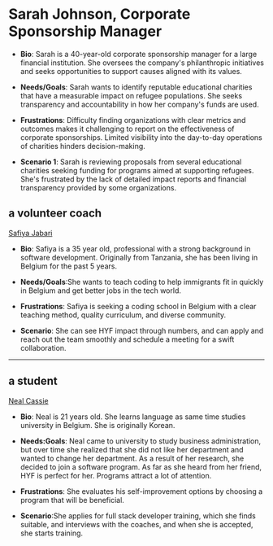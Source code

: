 # Sarah Johnson, Corporate Sponsorship Manager

- **Bio**: Sarah is a 40-year-old corporate sponsorship manager for a large
  financial institution. She oversees the company's philanthropic initiatives
  and seeks opportunities to support causes aligned with its values.

- **Needs/Goals**: Sarah wants to identify reputable educational charities that
  have a measurable impact on refugee populations. She seeks transparency and
  accountability in how her company's funds are used.

- **Frustrations**: Difficulty finding organizations with clear metrics and
  outcomes makes it challenging to report on the effectiveness of corporate
  sponsorships. Limited visibility into the day-to-day operations of charities
  hinders decision-making.

- **Scenario 1**: Sarah is reviewing proposals from several educational
  charities seeking funding for programs aimed at supporting refugees. She's
  frustrated by the lack of detailed impact reports and financial transparency
  provided by some organizations.

## a volunteer coach

[Safiya Jabari](https://www.semrush.com/persona/edit/100a6230-25b8-408d-b1d3-3458d45d475e/)

- **Bio**: Safiya is a 35 year old, professional with a strong background in
  software development. Originally from Tanzania, she has been living in Belgium
  for the past 5 years.

- **Needs/Goals**:She wants to teach coding to help immigrants fit in quickly in
  Belgium and get better jobs in the tech world.
- **Frustrations**: Safiya is seeking a coding school in Belgium with a clear
  teaching method, quality curriculum, and diverse community.

- **Scenario**: She can see HYF impact through numbers, and can apply and reach
  out the team smoothly and schedule a meeting for a swift collaboration.

---

## a student

[Neal Cassie](https://www.semrush.com/persona/edit/25d5c964-0c95-4009-9274-507648cf507e/)

- **Bio**: Neal is 21 years old. She learns language as same time studies
  university in Belgium. She is originally Korean.

- **Needs:Goals**: Neal came to university to study business administration, but
  over time she realized that she did not like her department and wanted to
  change her department. As a result of her research, she decided to join a
  software program. As far as she heard from her friend, HYF is perfect for her.
  Programs attract a lot of attention.

- **Frustrations**: She evaluates his self-improvement options by choosing a
  program that will be beneficial.

- **Scenario**:She applies for full stack developer training, which she finds
  suitable, and interviews with the coaches, and when she is accepted, she
  starts training.
